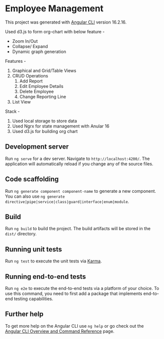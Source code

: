 # Employee Management

This project was generated with [Angular CLI](https://github.com/angular/angular-cli) version 16.2.16.

Used d3.js to form org-chart with below feature - 
- Zoom In/Out
- Collapse/ Expand
- Dynamic graph generation

Features - 
  1. Graphical and Grid/Table Views
  2. CRUD Operations 
      1. Add Report
      2. Edit Employee Details
      3. Delete Employee
      4. Change Reporting Line    
  3. List View

Stack - 
1. Used local storage to store data
2. Used Ngrx for state management with Anular 16
3. Used d3.js for building org chart


## Development server

Run `ng serve` for a dev server. Navigate to `http://localhost:4200/`. The application will automatically reload if you change any of the source files.

## Code scaffolding

Run `ng generate component component-name` to generate a new component. You can also use `ng generate directive|pipe|service|class|guard|interface|enum|module`.

## Build

Run `ng build` to build the project. The build artifacts will be stored in the `dist/` directory.

## Running unit tests

Run `ng test` to execute the unit tests via [Karma](https://karma-runner.github.io).

## Running end-to-end tests

Run `ng e2e` to execute the end-to-end tests via a platform of your choice. To use this command, you need to first add a package that implements end-to-end testing capabilities.

## Further help

To get more help on the Angular CLI use `ng help` or go check out the [Angular CLI Overview and Command Reference](https://angular.io/cli) page.
